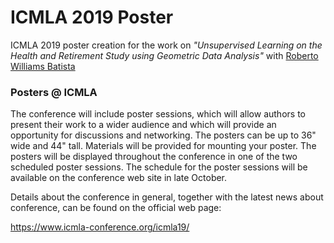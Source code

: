 # ICMLA 2019 Poster

ICMLA 2019 poster creation for the work on _"Unsupervised Learning on the Health and Retirement Study using Geometric Data Analysis"_ with [Roberto Williams Batista](https://github.com/robertowilliams/)

### Posters @ ICMLA

The conference will include poster sessions, which will allow authors to present their work to a wider audience and which will provide an opportunity for discussions and networking. The posters can be up to 36" wide and 44" tall. Materials will be provided for mounting your poster. The posters will be displayed throughout the conference in one of the two scheduled poster sessions.  The schedule for the poster sessions will be available on the conference web site in late October. 

Details about the conference in general, together with the latest news about conference, can be found on the official web page:

https://www.icmla-conference.org/icmla19/
